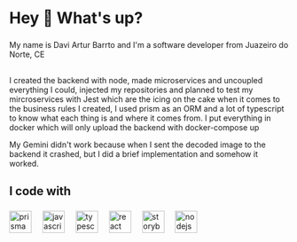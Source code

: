 <h1 align="left">Hey 👋 What's up?</h1>

###

<p align="left">My name is Davi Artur Barrto and I'm a software developer from Juazeiro do Norte, CE</p>

###

<h2 align="left"></h2>

###

<p align="left">I created the backend with node, made microservices and uncoupled everything I could, injected my repositories and planned to test my mircroservices with Jest
which are the icing on the cake when it comes to the business rules I created, I used prism as an ORM and a lot of typescript to know what each thing is and where it comes from.
 I put everything in docker which will only upload the backend with docker-compose up

My Gemini didn't work because when I sent the decoded image to the backend it crashed, but I did a brief implementation and somehow it worked.</p>

###

<h2 align="left">I code with</h2>

###

<div align="left">
  <img src="https://cdn.jsdelivr.net/gh/devicons/devicon/icons/prisma/prisma-original.svg" height="40" alt="prisma logo"  />
  <img width="12" />
  <img src="https://cdn.jsdelivr.net/gh/devicons/devicon/icons/javascript/javascript-original.svg" height="40" alt="javascript logo"  />
  <img width="12" />
  <img src="https://cdn.jsdelivr.net/gh/devicons/devicon/icons/typescript/typescript-original.svg" height="40" alt="typescript logo"  />
  <img width="12" />
  <img src="https://cdn.jsdelivr.net/gh/devicons/devicon/icons/react/react-original.svg" height="40" alt="react logo"  />
  <img width="12" />
  <img src="https://cdn.jsdelivr.net/gh/devicons/devicon/icons/storybook/storybook-original.svg" height="40" alt="storybook logo"  />
  <img width="12" />
  <img src="https://cdn.jsdelivr.net/gh/devicons/devicon/icons/nodejs/nodejs-original.svg" height="40" alt="nodejs logo"  />
</div>

###
